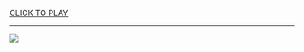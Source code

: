 
<a href="https://premium76.site?title=stick_war_game_unblocked&ref=13M">CLICK TO PLAY</a></h3>
<hr>

<a href="https://premium76.site?title=stick_war_game_unblocked&ref=13M"><img src="https://clearcache.store/games.png"></a>


